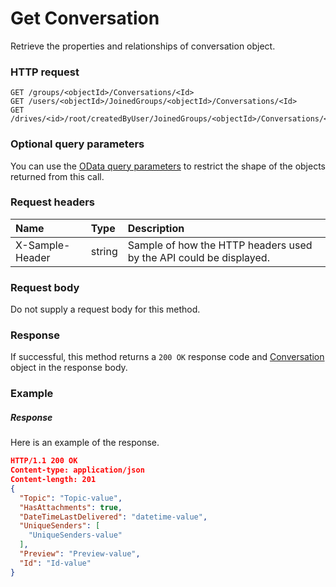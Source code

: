 # Get Conversation

Retrieve the properties and relationships of conversation object.
### HTTP request
```http
GET /groups/<objectId>/Conversations/<Id>
GET /users/<objectId>/JoinedGroups/<objectId>/Conversations/<Id>
GET /drives/<id>/root/createdByUser/JoinedGroups/<objectId>/Conversations/<Id>
```
### Optional query parameters
You can use the [OData query parameters](odata-optional-query-parameters.md) to restrict the shape of the objects returned from this call.
### Request headers
| Name       | Type | Description|
|:-----------|:------|:----------|
| X-Sample-Header  | string  | Sample of how the HTTP headers used by the API could be displayed.|

### Request body
Do not supply a request body for this method.
### Response
If successful, this method returns a `200 OK` response code and [Conversation](../resources/conversation.md) object in the response body.
### Example
##### Response
Here is an example of the response.
```json
HTTP/1.1 200 OK
Content-type: application/json
Content-length: 201
{
  "Topic": "Topic-value",
  "HasAttachments": true,
  "DateTimeLastDelivered": "datetime-value",
  "UniqueSenders": [
    "UniqueSenders-value"
  ],
  "Preview": "Preview-value",
  "Id": "Id-value"
}
```

<!-- uuid: 259be9fd-d9ca-439f-b9bc-e72a71b10dc3
2015-10-09 17:14:36 UTC -->